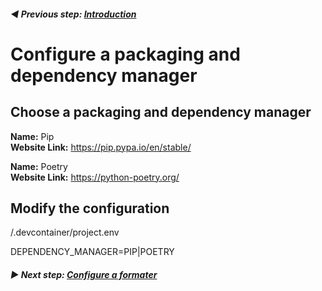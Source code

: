 ######  **◀️ Previous step: [Introduction](./00-configure-new-project.md)**

# Configure a packaging and dependency manager

## Choose a packaging and dependency manager

**Name:** Pip<br>
**Website Link:** https://pip.pypa.io/en/stable/

**Name:** Poetry<br>
**Website Link:** https://python-poetry.org/

## Modify the configuration

/.devcontainer/project.env

DEPENDENCY_MANAGER=PIP|POETRY

###### **▶ Next step: [Configure a formater](./02-configure-a-formatter.md)**
